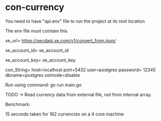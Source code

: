 # con-currency

You need to have "api.env" file to run the project at its root location

The env file must cointain this 

  xe_url= https://xecdapi.xe.com/v1/convert_from.json/
  
  xe_account_id= xe_account_id
  
  xe_account_key= xe_account_key
  
  con_String= host=localhost port=5432 user=postgres password= 12345 dbname=postgres sslmode=disable

Run using command: go run main.go

TODO → Read currency data from external file, not from internal array.


Benchmark:

15 seconds taken for 162 currencies on a 4 core machine

